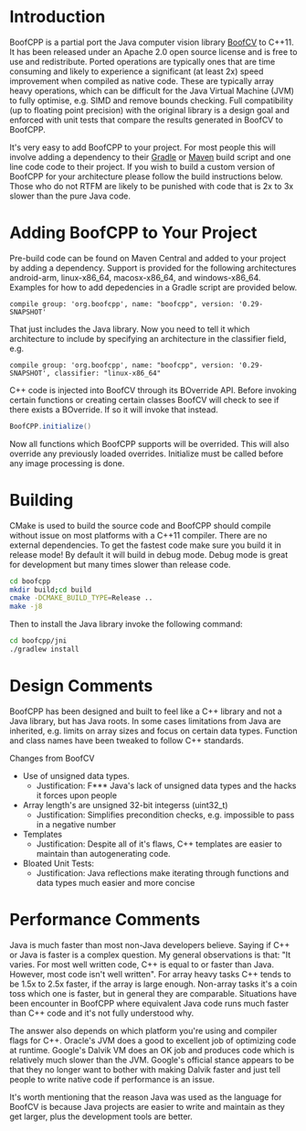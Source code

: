 # Introduction

BoofCPP is a partial port the Java computer vision library [BoofCV](http://boofcv.org) to C++11.
It has been released under an Apache 2.0 open source license and is free to use and redistribute.
Ported operations are typically ones that are time consuming and likely to experience a significant
(at least 2x) speed improvement when compiled as native code. These are typically array heavy operations,
which can be difficult for the Java Virtual Machine (JVM) to fully optimise, e.g. SIMD and remove bounds
checking. Full compatibility (up to floating point precision) with the original library is a design goal
and enforced with unit tests that compare the results generated in BoofCV to BoofCPP.

It's very easy to add BoofCPP to your project. For most people this will involve adding a dependency to their
[Gradle](https://gradle.org/) or [Maven](https://maven.apache.org/) build script and
one line code code to their project. If you wish to build a custom version of BoofCPP
for your architecture please follow the build instructions below. Those who do not RTFM are likely to be punished with
code that is 2x to 3x slower than the pure Java code.

# Adding BoofCPP to Your Project

Pre-build code can be found on Maven Central and added to your project by adding a dependency.
Support is provided for the following architectures android-arm, linux-x86_64, macosx-x86_64, and windows-x86_64.
Examples for how to add depedencies in a Gradle script are provided below.

```Gradle
compile group: 'org.boofcpp', name: "boofcpp", version: '0.29-SNAPSHOT'
```

That just includes the Java library. Now you need to tell it which architecture to include
by specifying an architecture in the classifier field, e.g.

```Gradle
compile group: 'org.boofcpp', name: "boofcpp", version: '0.29-SNAPSHOT', classifier: "linux-x86_64"
```

C++ code is injected into BoofCV through its BOverride API. Before invoking certain functions or creating
certain classes BoofCV will check to see if there exists a BOverride. If so it will invoke that instead.

```Java
BoofCPP.initialize()
```

Now all functions which BoofCPP supports will be overrided. This will also override any previously loaded overrides.
Initialize must be called before any image processing is done.

# Building

CMake is used to build the source code and BoofCPP should compile without issue on most
platforms with a C++11 compiler. There are no external dependencies. To get
the fastest code make sure you build it in release mode! By default it will
build in debug mode. Debug mode is great for development but many times slower
than release code.

```bash
cd boofcpp
mkdir build;cd build
cmake -DCMAKE_BUILD_TYPE=Release ..
make -j8
```

Then to install the Java library invoke the following command:
```bash
cd boofcpp/jni
./gradlew install
```

# Design Comments

BoofCPP has been designed and built to feel like a C++ library and not a Java library, but has Java roots.
In some cases limitations from Java are inherited, e.g. limits on array sizes and focus on certain data types.
Function and class names have been tweaked to follow C++ standards.

Changes from BoofCV
* Use of unsigned data types.
  * Justification: F*** Java's lack of unsigned data types and the hacks it forces upon people
* Array length's are unsigned 32-bit integerss (uint32_t)
  * Justification: Simplifies precondition checks, e.g. impossible to pass in a negative number
* Templates
  * Justification: Despite all of it's flaws, C++ templates are easier to maintain than autogenerating code.
* Bloated Unit Tests:
  * Justification: Java reflections make iterating through functions and data types much easier and more concise

# Performance Comments

Java is much faster than most non-Java developers believe. Saying if C++
or Java is faster is a complex question. My general observations is
that: "It varies. For most well written code, C++ is equal to or faster
than Java. However, most code isn't well written". For array heavy tasks
C++ tends to be 1.5x to 2.5x faster, if the array is large enough.
Non-array tasks it's a coin toss which one is faster, but in general they
are comparable. Situations have been encounter in BoofCPP where
equivalent Java code runs much faster than C++ code and it's not fully
understood why.

The answer also depends on which platform you're using and compiler
flags for C++. Oracle's JVM does a good to excellent job of optimizing
code at runtime. Google's Dalvik VM does an OK job and produces code
which is relatively
much slower than the JVM. Google's official stance appears to be that
they no longer want to bother with making Dalvik faster and just tell
people to write native code if performance is an issue.

It's worth mentioning that the reason Java was used as the language for
BoofCV is because Java projects are easier to write and maintain as
they get larger, plus the development tools are better.
